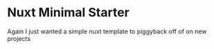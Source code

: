 # Nuxt Minimal Starter

Again I just wanted a simple nuxt template to piggyback off of on new projects
